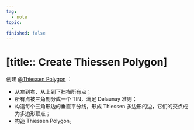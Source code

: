 ```yaml
---
tag:
  - note
topic:
  - 
finished: false
---
```


# [title:: Create Thiessen Polygon]

创建 [@Thiessen Polygon](@thiessenpolygon.md) ：
- 从左到右、从上到下扫描所有点；
- 所有点被三角剖分成一个 TIN，满足 Delaunay 准则；
- 构造每个三角形边的垂直平分线，形成 Thiessen 多边形的边，它们的交点成为多边形顶点；
- 构造 Thiessen Polygon。